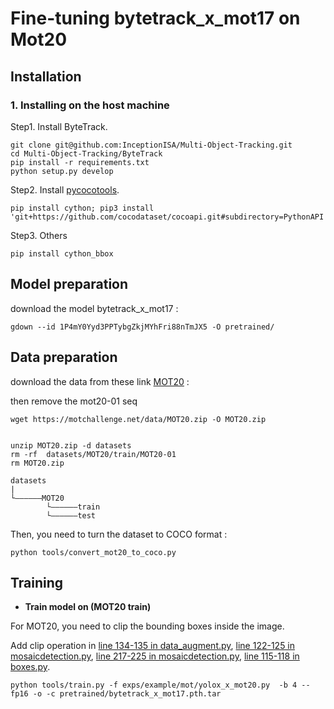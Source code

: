 # Fine-tuning bytetrack_x_mot17 on Mot20

## Installation

### 1. Installing on the host machine

Step1. Install ByteTrack.

```shell
git clone git@github.com:InceptionISA/Multi-Object-Tracking.git
cd Multi-Object-Tracking/ByteTrack
pip install -r requirements.txt
python setup.py develop
```

Step2. Install [pycocotools](https://github.com/cocodataset/cocoapi).

```shell
pip install cython; pip3 install 'git+https://github.com/cocodataset/cocoapi.git#subdirectory=PythonAPI'
```

Step3. Others

```shell
pip install cython_bbox
```

<!-- ### 2. Docker build

```shell
docker build -t bytetrack:latest .

# Startup sample
mkdir -p pretrained && \
mkdir -p YOLOX_outputs && \
xhost +local: && \
docker run --gpus all -it --rm \
-v $PWD/pretrained:/workspace/ByteTrack/pretrained \
-v $PWD/datasets:/workspace/ByteTrack/datasets \
-v $PWD/YOLOX_outputs:/workspace/ByteTrack/YOLOX_outputs \
-v /tmp/.X11-unix/:/tmp/.X11-unix:rw \
--device /dev/video0:/dev/video0:mwr \
--net=host \
-e XDG_RUNTIME_DIR=$XDG_RUNTIME_DIR \
-e DISPLAY=$DISPLAY \
--privileged \
bytetrack:latest
``` -->

## Model preparation

download the model bytetrack_x_mot17 :

```shell
gdown --id 1P4mY0Yyd3PPTybgZkjMYhFri88nTmJX5 -O pretrained/
```

## Data preparation

download the data from these link [MOT20](https://motchallenge.net/) :

then remove the mot20-01 seq

```shell
wget https://motchallenge.net/data/MOT20.zip -O MOT20.zip


unzip MOT20.zip -d datasets
rm -rf  datasets/MOT20/train/MOT20-01
rm MOT20.zip

```

```
datasets
|
└——————MOT20
        └——————train
        └——————test

```

Then, you need to turn the dataset to COCO format :

```shell
python tools/convert_mot20_to_coco.py

```

## Training

- **Train model on (MOT20 train)**

For MOT20, you need to clip the bounding boxes inside the image.

Add clip operation in [line 134-135 in data_augment.py](https://github.com/ifzhang/ByteTrackblob/72cd6dd24083c337a9177e484b12bb2b5b3069a6/yolox/data/data_augment.py#L134), [line 122-125 in mosaicdetection.py](https://github.com/ifzhang/ByteTrack/blob/72cd6dd24083c337a9177e484b12bb2b5b3069a6/yolox/data/datasets/mosaicdetection.py#L122), [line 217-225 in mosaicdetection.py](https://github.com/ifzhang/ByteTrack/blob/72cd6dd24083c337a9177e484b12bb2b5b3069a6/yolox/data/datasets/mosaicdetection.py#L217), [line 115-118 in boxes.py](https://github.com/ifzhang/ByteTrack/blob/72cd6dd24083c337a9177e484b12bb2b5b3069a6/yolox/utils/boxes.py#L115).

```shell
python tools/train.py -f exps/example/mot/yolox_x_mot20.py  -b 4 --fp16 -o -c pretrained/bytetrack_x_mot17.pth.tar
```

<!--
- **Train custom dataset**

First, you need to prepare your dataset in COCO format. You can refer to [MOT-to-COCO](https://github.com/ifzhang/ByteTrack/blob/main/tools/convert_mot17_to_coco.py) or [CrowdHuman-to-COCO](https://github.com/ifzhang/ByteTrack/blob/main/tools/convert_crowdhuman_to_coco.py). Then, you need to create a Exp file for your dataset. You can refer to the [CrowdHuman](https://github.com/ifzhang/ByteTrack/blob/main/exps/example/mot/yolox_x_ch.py) training Exp file. Don't forget to modify get_data_loader() and get_eval_loader in your Exp file. Finally, you can train bytetrack on your dataset by running:

```shell
cd <ByteTrack_HOME>
python3 tools/train.py -f exps/example/mot/your_exp_file.py -d 8 -b 48 --fp16 -o -c pretrained/yolox_x.pth
``` -->
